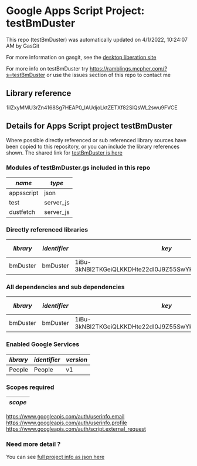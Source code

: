 # Google Apps Script Project: testBmDuster
This repo (testBmDuster) was automatically updated on 4/1/2022, 10:24:07 AM by GasGit

For more information on gasgit, see the [desktop liberation site](https://ramblings.mcpher.com/drive-sdk-and-github/migrategasgit/ "desktop liberation")

For more info on testBmDuster try https://ramblings.mcpher.com/?s=testBmDuster or use the issues section of this repo to contact me
## Library reference
1ilZxyMMU3rZn4168Sg7HEAP0_IAUdjoLktZETXf82SlQsWL2swu9FVCE


## Details for Apps Script project testBmDuster
Where possible directly referenced or sub referenced library sources have been copied to this repository, or you can include the library references shown. 
The shared link for [testBmDuster is here](https://script.google.com/d/1ilZxyMMU3rZn4168Sg7HEAP0_IAUdjoLktZETXf82SlQsWL2swu9FVCE/edit?usp=sharing "open in the GAS IDE")

### Modules of testBmDuster.gs included in this repo
*name*|*type*
--- | --- 
appsscript| json
test| server_js
dustfetch| server_js
### Directly referenced libraries
*library*|*identifier*|*key*|*version*|*dev mode*|*source*|
--- | --- | --- | --- | --- | --- 
bmDuster| bmDuster|1iBu-3kNBl2TKGeiQLKKDHte22dI0J9Z55SwYktpfbXCbxB0yrbG9ngC-|2|no|[here](libraries/bmDuster "library source")
### All dependencies and sub dependencies
*library*|*identifier*|*key*|*version*|*dev mode*|*source*|
--- | --- | --- | --- | --- | --- 
bmDuster| bmDuster|1iBu-3kNBl2TKGeiQLKKDHte22dI0J9Z55SwYktpfbXCbxB0yrbG9ngC-|2|no|[here](libraries/bmDuster "library source")
### Enabled Google Services
*library*|*identifier*|*version*
--- | --- | --- 
People| People|v1
### Scopes required
*scope*|
--- |
https://www.googleapis.com/auth/userinfo.email
https://www.googleapis.com/auth/userinfo.profile
https://www.googleapis.com/auth/script.external_request
### Need more detail ?
You can see [full project info as json here](info.json)
